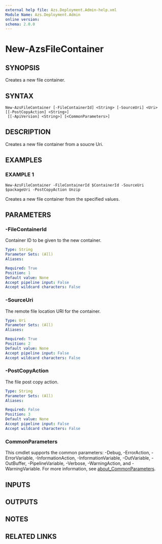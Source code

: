 ```yaml
---
external help file: Azs.Deployment.Admin-help.xml
Module Name: Azs.Deployment.Admin
online version:
schema: 2.0.0
---
```


# New-AzsFileContainer

## SYNOPSIS
Creates a new file container.

## SYNTAX

```
New-AzsFileContainer [-FileContainerId] <String> [-SourceUri] <Uri> [[-PostCopyAction] <String>]
 [[-ApiVersion] <String>] [<CommonParameters>]
```

## DESCRIPTION
Creates a new file container from a soucre Uri.

## EXAMPLES

### EXAMPLE 1
```
New-AzsFileContainer -FileContainerId $ContainerId -SourceUri $packageUri -PostCopyAction Unzip
```

Creates a new file container from the specified values.

## PARAMETERS

### -FileContainerId
Container ID to be given to the new container.

```yaml
Type: String
Parameter Sets: (All)
Aliases:

Required: True
Position: 1
Default value: None
Accept pipeline input: False
Accept wildcard characters: False
```

### -SourceUri
The remote file location URI for the container.

```yaml
Type: Uri
Parameter Sets: (All)
Aliases:

Required: True
Position: 2
Default value: None
Accept pipeline input: False
Accept wildcard characters: False
```

### -PostCopyAction
The file post copy action.

```yaml
Type: String
Parameter Sets: (All)
Aliases:

Required: False
Position: 3
Default value: None
Accept pipeline input: False
Accept wildcard characters: False
```


### CommonParameters
This cmdlet supports the common parameters: -Debug, -ErrorAction, -ErrorVariable, -InformationAction, -InformationVariable, -OutVariable, -OutBuffer, -PipelineVariable, -Verbose, -WarningAction, and -WarningVariable. For more information, see [about_CommonParameters](http://go.microsoft.com/fwlink/?LinkID=113216).

## INPUTS

## OUTPUTS

## NOTES

## RELATED LINKS
